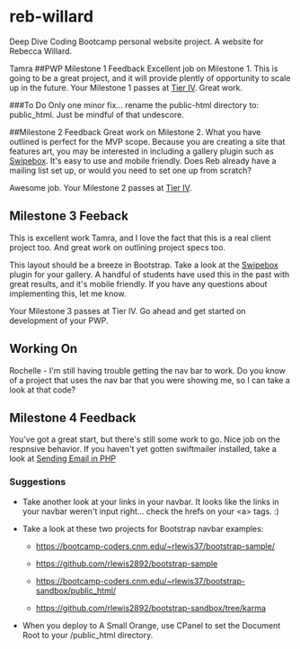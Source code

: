 # reb-willard
Deep Dive Coding Bootcamp personal website project. A website for Rebecca Willard.

Tamra
##PWP Milestone 1 Feedback
Excellent job on Milestone 1. This is going to be a great project, and it will provide plently of opportunity to scale up in the future. Your Milestone 1 passes at [Tier IV](https://bootcamp-coders.cnm.edu/projects/personal/rubric/). Great work.

###To Do
Only one minor fix... rename the public-html directory to: public_html. Just be mindful of that undescore.

##Milestone 2 Feedback
Great work on Milestone 2. What you have outlined is perfect for the MVP scope. Because you are creating a site that features art, you may be interested in including a gallery plugin such as [Swipebox](http://brutaldesign.github.io/swipebox/). It's easy to use and mobile friendly. Does Reb already have a mailing list set up, or would you need to set one up from scratch?

Awesome job. Your Milestone 2 passes at [Tier IV](https://bootcamp-coders.cnm.edu/projects/personal/rubric/).

## Milestone 3 Feeback
This is excellent work Tamra, and I love the fact that this is a real client project too. And great work on outlining project specs too.

This layout should be a breeze in Bootstrap. Take a look at the [Swipebox](http://brutaldesign.github.io/swipebox/) plugin for your gallery. A handful of students have used this in the past with great results, and it's mobile friendly. If you have any questions about implementing this, let me know.

Your Milestone 3 passes at Tier IV. Go ahead and get started on development of your PWP.

## Working On
Rochelle - I'm still having trouble getting the nav bar to work. Do you know of a project that uses the nav bar that you were showing me, so I can take a look at that code?

## Milestone 4 Feedback
You've got a great start, but there's still some work to go. Nice job on the respnsive behavior. If you haven't yet gotten swiftmailer installed, take a look at [Sending Email in PHP](https://bootcamp-coders.cnm.edu/class-materials/php/email/)

### Suggestions
- Take another look at your links in your navbar. It looks like the links in your navbar weren't input right... check the hrefs on your &lt;a&gt; tags. :) 

- Take a look at these two projects for Bootstrap navbar examples:
 
  - https://bootcamp-coders.cnm.edu/~rlewis37/bootstrap-sample/
  - https://github.com/rlewis2892/bootstrap-sample


  - https://bootcamp-coders.cnm.edu/~rlewis37/bootstrap-sandbox/public_html/
  - https://github.com/rlewis2892/bootstrap-sandbox/tree/karma

- When you deploy to A Small Orange, use CPanel to set the Document Root to your /public_html directory.
